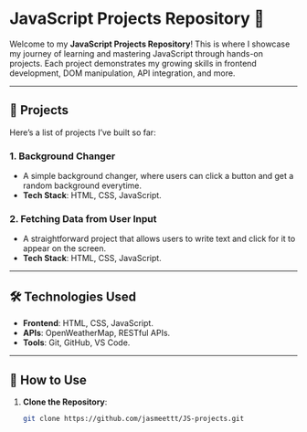 # JavaScript Projects Repository 🚀

Welcome to my **JavaScript Projects Repository**! This is where I showcase my journey of learning and mastering JavaScript through hands-on projects. Each project demonstrates my growing skills in frontend development, DOM manipulation, API integration, and more.

---

## 📁 Projects

Here’s a list of projects I’ve built so far:

### 1. **Background Changer**
   - A simple background changer, where users can click a button and get a random background everytime.
   - **Tech Stack**: HTML, CSS, JavaScript.

### 2. **Fetching Data from User Input**
   - A straightforward project that allows users to write text and click for it to appear on the screen.
   - **Tech Stack**: HTML, CSS, JavaScript.


---

## 🛠️ Technologies Used

- **Frontend**: HTML, CSS, JavaScript.
- **APIs**: OpenWeatherMap, RESTful APIs.
- **Tools**: Git, GitHub, VS Code.

---

## 🚀 How to Use

1. **Clone the Repository**:
   ```bash
   git clone https://github.com/jasmeettt/JS-projects.git
